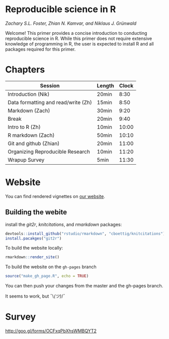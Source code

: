 # Reproducible science in R

*Zachary S.L. Foster, Zhian N. Kamvar, and  Niklaus J. Gr&uuml;nwald*

Welcome! This primer provides a concise introduction to conducting reproducible science in R. While this primer does not require extensive knowledge of programming in R, the user is expected to install R and all packages required for this primer.

# Chapters

| Session                             | Length| Clock|
|-------------------------------------|-------|------|
|Introduction (Nik)                   | 20min |  8:30|
|Data formatting and read/write (Zh)  | 15min |  8:50|
|Markdown (Zach)                      | 30min |  9:20|
|Break                                | 20min |  9:40|
|Intro to R   (Zh)                    | 10min |  10:00|
|R markdown (Zach)                    | 50min |  10:10|
|Git and github (Zhian)               | 20min |  11:00|
|Organizing Reproducible Research     | 10min |  11:20|
|Wrapup    Survey                     | 5min  |  11:30|


# Website

You can find rendered vignettes on [our website](http://grunwaldlab.github.io/Reproducible-science-in-R/). 

## Building the webite

install the *git2r*, *knitcitations*, and *rmarkdown* packages:

```r
devtools::install_github("rstudio/rmarkdown", "cboettig/knitcitations")
install.pacakges("git2r")
```

To build the website locally:

```r
rmarkdown::render_site()
```

To build the website on the `gh-pages` branch

```r
source("make_gh_page.R", echo = TRUE)
```

You can then push your changes from the master and the gh-pages branch.

It seems to work, but ¯\\_(ツ)_/¯

# Survey

http://goo.gl/forms/OCFxqPbXhsWMBQYT2
